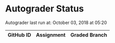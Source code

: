 # Autograder Status
Autograder last run at: October 03, 2018 at 05:20

| GitHub ID | Assignment | Graded Branch |
|-----------|------------|---------------|
